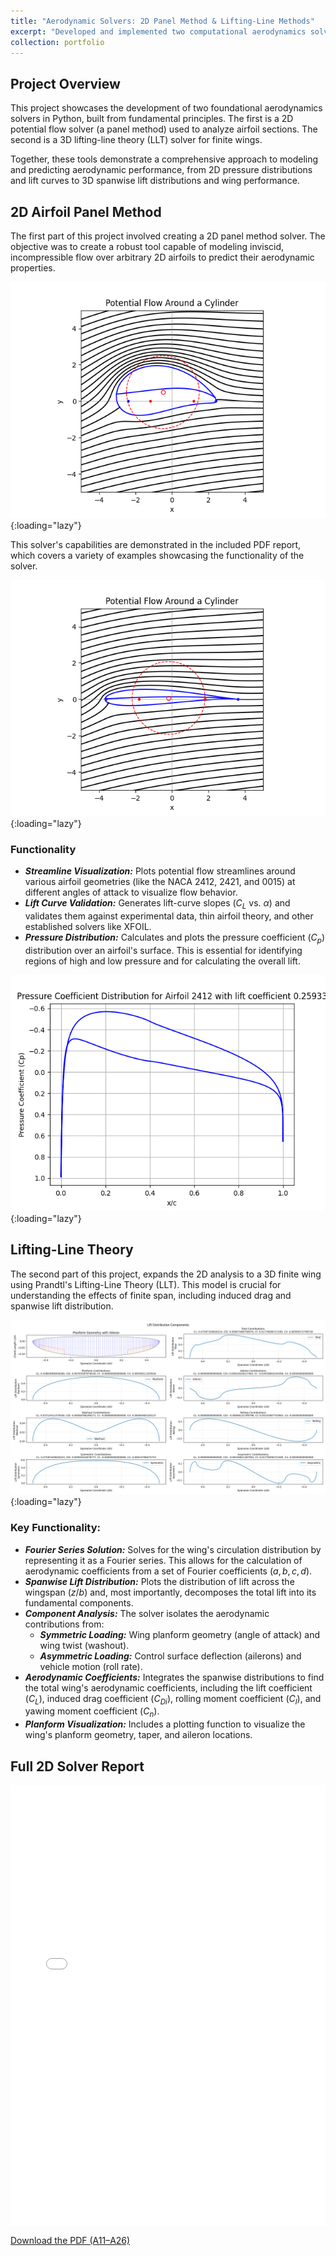 ```yaml
---
title: "Aerodynamic Solvers: 2D Panel Method & Lifting-Line Methods"
excerpt: "Developed and implemented two computational aerodynamics solvers: a 2D potential flow panel method for airfoil analysis and a lifting-line theory model for finite wings. These tools analyze aerodynamic coefficients, pressure distributions, and spanwise lift distributions.<br/><img src='/images/potential_flow_airfoil.png'>"
collection: portfolio
---
```


Project Overview
-----

This project showcases the development of two foundational aerodynamics solvers in Python, built from fundamental principles. The first is a 2D potential flow solver (a panel method) used to analyze airfoil sections. The second is a 3D lifting-line theory (LLT) solver for finite wings.

Together, these tools demonstrate a comprehensive approach to modeling and predicting aerodynamic performance, from 2D pressure distributions and lift curves to 3D spanwise lift distributions and wing performance.

2D Airfoil Panel Method
-----

The first part of this project involved creating a 2D panel method solver. The objective was to create a robust tool capable of modeling inviscid, incompressible flow over arbitrary 2D airfoils to predict their aerodynamic properties.

![Potential Flow Over a Cylindar](/images/potential_flow_cylinder.png){:loading="lazy"}

This solver's capabilities are demonstrated in the included PDF report, which covers a variety of examples showcasing the functionality of the solver.

![Potential Flow Over an Airfoil](/images/potential_flow_airfoil.png){:loading="lazy"}

### Functionality
* ***Streamline Visualization:*** Plots potential flow streamlines around various airfoil geometries (like the NACA 2412, 2421, and 0015) at different angles of attack to visualize flow behavior.
* ***Lift Curve Validation:*** Generates lift-curve slopes ($C_L \text{ vs. } \alpha$) and validates them against experimental data, thin airfoil theory, and other established solvers like XFOIL.
* ***Pressure Distribution:*** Calculates and plots the pressure coefficient ($C_p$) distribution over an airfoil's surface. This is essential for identifying regions of high and low pressure and for calculating the overall lift.

![Pressure Plot Over an Airfoil](/images/pressure_plot.png){:loading="lazy"}

Lifting-Line Theory
-----

The second part of this project, expands the 2D analysis to a 3D finite wing using Prandtl's Lifting-Line Theory (LLT). This model is crucial for understanding the effects of finite span, including induced drag and spanwise lift distribution.

![Example Output from the Lifting-Line Code](/images/wing_project.png){:loading="lazy"}

### Key Functionality:

* ***Fourier Series Solution:*** Solves for the wing's circulation distribution by representing it as a Fourier series. This allows for the calculation of aerodynamic coefficients from a set of Fourier coefficients ($a, b, c, d$).
* ***Spanwise Lift Distribution:*** Plots the distribution of lift across the wingspan ($z/b$) and, most importantly, decomposes the total lift into its fundamental components.
* ***Component Analysis:*** The solver isolates the aerodynamic contributions from:
    * ***Symmetric Loading:*** Wing planform geometry (angle of attack) and wing twist (washout).
    * ***Asymmetric Loading:*** Control surface deflection (ailerons) and vehicle motion (roll rate).
* ***Aerodynamic Coefficients:*** Integrates the spanwise distributions to find the total wing's aerodynamic coefficients, including the lift coefficient ($C_L$), induced drag coefficient ($C_{Di}$), rolling moment coefficient ($C_l$), and yawing moment coefficient ($C_n$).
* ***Planform Visualization:*** Includes a plotting function to visualize the wing's planform geometry, taper, and aileron locations.


Full 2D Solver Report
-----

<div style="position:relative;padding-bottom:140%;height:0;overflow:hidden;"> <iframe src="{{ '/files/A11_A26.pdf' | relative_url }}" style="position:absolute;top:0;left:0;width:100%;height:100%;" frameborder="0"></iframe> </div> <p><a href="{{ '/files/A11_A26.pdf' | relative_url }}">Download the PDF (A11–A26)</a></p>




